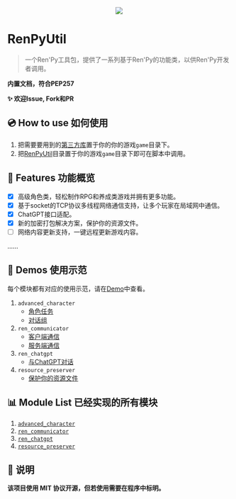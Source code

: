 <p align="center">
  <img src="https://www.renpy.org/static/index-logo.png">
</p>

# RenPyUtil
> 一个Ren'Py工具包，提供了一系列基于Ren'Py的功能类，以供Ren'Py开发者调用。

**内置文档，符合PEP257**

**:sparkles: 欢迎Issue, Fork和PR**

## :cd: How to use 如何使用

1. 把需要要用到的[第三方库](./lib)置于你的你的游戏`game`目录下。
2. 把[RenPyUtil](./RenPyUtil)目录置于你的游戏`game`目录下即可在脚本中调用。

## :rocket: Features 功能概览
- [x] 高级角色类，轻松制作RPG和养成类游戏并拥有更多功能。
- [x] 基于socket的TCP协议多线程网络通信支持，让多个玩家在局域网中通信。
- [x] ChatGPT接口适配。
- [x] 新的加密打包解决方案，保护你的资源文件。 
- [ ] 网络内容更新支持，一键远程更新游戏内容。

......

## :bookmark: Demos 使用示范
每个模块都有对应的使用示范，请在[Demo](./Demo)中查看。

1. `advanced_character`
    - [角色任务](./Demo/demo_advanced_character/character_task.rpy)
    - [对话组](./Demo/demo_advanced_character/speaking_group.rpy)
2. `ren_communicator`
    - [客户端通信](./Demo/demo_ren_communicator/client.rpyy)
    - [服务端通信](./Demo/demo_ren_communicator/server.rpy)
3. `ren_chatgpt`
    - [与ChatGPT对话](./Demo/demo_ren_chatgpt.rpy)
4. `resource_preserver`
    - [保护你的资源文件](./Demo/demo_resource_preserver.rpy)

## :bar_chart: Module List 已经实现的所有模块
1. [`advanced_character`](./RenPyUtil/advanced_character_ren.py)
2. [`ren_communicator`](./RenPyUtil/advanced_character_ren.py)
3. [`ren_chatgpt`](./RenPyUtil/ren_chatgpt_ren.py)
4. [`resource_preserver`](./RenPyUtil/resource_preserver_ren.py)

## :book: 说明
**该项目使用 MIT 协议开源，但若使用需要在程序中标明。**